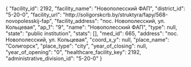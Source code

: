 {
    "facility_id": 2192,
    "facility_name": "Новополесский  ФАП",
    "district_id": "5-20-0",
    "facility_url": "http:\/\/soligorskcrb.by\/struktyra\/fapy\/568-novopolesskij-fap",
    "facility_address": "пос. Новополесский, ул. Кольцевая",
    "ap_1": "9",
    "name": "Новополесский  ФАП",
    "type": null,
    "state": "public institution",
    "stats": [],
    "med_id": 665,
    "address": "пос. Новополесский, ул. Кольцевая",
    "coord_x_y": null,
    "place_name": "Солигорск",
    "place_type": "city",
    "year_of_closing": null,
    "year_of_opening": "0",
    "healthcare_facility_key": 2192,
    "administrative_division_id": "5-20-0"
}